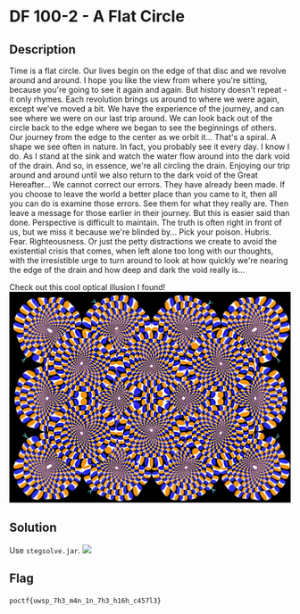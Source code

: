 # DF 100-2 - A Flat Circle  
## Description
Time is a flat circle. Our lives begin on the edge of that disc and we revolve around and around. I hope you like the view from where you're sitting, because you're going to see it again and again. But history doesn't repeat - it only rhymes. Each revolution brings us around to where we were again, except we've moved a bit. We have the experience of the journey, and can see where we were on our last trip around. We can look back out of the circle back to the edge where we began to see the beginnings of others. Our journey from the edge to the center as we orbit it... That's a spiral. A shape we see often in nature. In fact, you probably see it every day. I know I do. As I stand at the sink and watch the water flow around into the dark void of the drain. And so, in essence, we're all circling the drain. Enjoying our trip around and around until we also return to the dark void of the Great Hereafter... We cannot correct our errors. They have already been made. If you choose to leave the world a better place than you came to it, then all you can do is examine those errors. See them for what they really are. Then leave a message for those earlier in their journey. But this is easier said than done. Perspective is difficult to maintain. The truth is often right in front of us, but we miss it because we're blinded by... Pick your poison. Hubris. Fear. Righteousness. Or just the petty distractions we create to avoid the existential crisis that comes, when left alone too long with our thoughts, with the irresistible urge to turn around to look at how quickly we're nearing the edge of the drain and how deep and dark the void really is...

Check out this cool optical illusion I found! 
![](./public/DF100-2.png)

## Solution
Use `stegsolve.jar`.
![](./solution/solved.bmp)

## Flag
`poctf{uwsp_7h3_m4n_1n_7h3_h16h_c457l3}`
